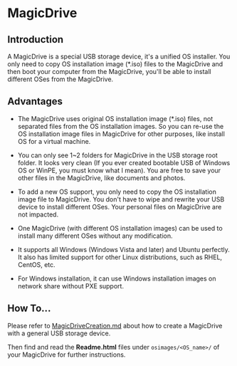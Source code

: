 # MagicDrive

## Introduction

A MagicDrive is a special USB storage device, it's a unified OS installer. You only need to copy OS installation image (*.iso) files to the MagicDrive and then boot your computer from the MagicDrive, you'll be able to install different OSes from the MagicDrive.

## Advantages

- The MagicDrive uses original OS installation image (*.iso) files, not separated files from the OS installation images. So you can re-use the OS installation image files in MagicDrive for other purposes, like install OS for a virtual machine.

- You can only see 1~2 folders for MagicDrive in the USB storage root folder. It looks very clean (If you ever created bootable USB of Windows OS or WinPE, you must know what I mean). You are free to save your other files in the MagicDrive, like documents and photos.

- To add a new OS support, you only need to copy the OS installation image file to MagicDrive. You don't have to wipe and rewrite your USB device to install different OSes. Your personal files on MagicDrive are not impacted.

- One MagicDrive (with different OS installation images) can be used to install many different OSes without any modification.

- It supports all Windows (Windows Vista and later) and Ubuntu perfectly. It also has limited support for other Linux distributions, such as RHEL, CentOS, etc.

- For Windows installation, it can use Windows installation images on network share without PXE support.

## How To...

Please refer to [MagicDriveCreation.md](Docs/MagicDriveCreation.md) about how to create a MagicDrive with a general USB storage device.

Then find and read the **Readme.html** files under `osimages/<OS_name>/` of your MagicDrive for further instructions.

